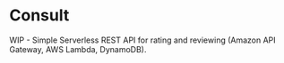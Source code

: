 # Consult

WIP - Simple Serverless REST API for rating and reviewing (Amazon API Gateway, AWS Lambda, DynamoDB).
